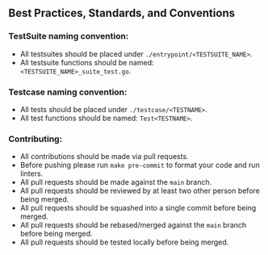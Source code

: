 ## Best Practices, Standards, and Conventions

### TestSuite naming convention:
- All testsuites should be placed under `./entrypoint/<TESTSUITE_NAME>`.
- All testsuite functions should be named: `<TESTSUITE_NAME>_suite_test.go`.

### Testcase naming convention:
- All tests should be placed under `./testcase/<TESTNAME>`.
- All test functions should be named: `Test<TESTNAME>`.

### Contributing:
- All contributions should be made via pull requests.
- Before pushing please run `make pre-commit` to format your code and run linters.
- All pull requests should be made against the `main` branch.
- All pull requests should be reviewed by at least two other person before being merged.
- All pull requests should be squashed into a single commit before being merged.
- All pull requests should be rebased/merged against the `main` branch before being merged.
- All pull requests should be tested locally before being merged.